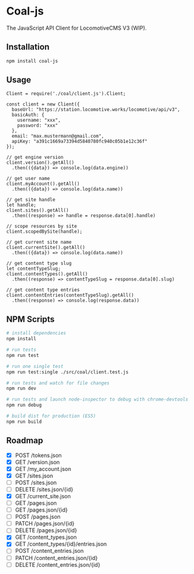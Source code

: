 # Coal-js

The JavaScript API Client for LocomotiveCMS V3 (WIP).

## Installation

```bash
npm install coal-js
```

## Usage

```
Client = require('./coal/client.js').Client;

const client = new Client({
  baseUrl: "https://station.locomotive.works/locomotive/api/v3",
  basicAuth: {
    username: "xxx",
    password: "xxx"
  },
  email: "max.mustermann@gmail.com",
  apiKey: "a391c1669a73394d5840780fc940c05b1e12c36f"
});

// get engine version
client.version().getAll()
  .then(({data}) => console.log(data.engine))

// get user name
client.myAccount().getAll()
  .then(({data}) => console.log(data.name))

// get site handle
let handle;
client.sites().getAll()
  .then((response) => handle = response.data[0].handle)

// scope resources by site
client.scopedBySite(handle);

// get current site name
client.currentSite().getAll()
  .then(({data}) => console.log(data.name))

// get content type slug
let contentTypeSlug;
client.contentTypes().getAll()
  .then((response) => contentTypeSlug = response.data[0].slug)

// get content type entries
client.contentEntries(contentTypeSlug).getAll()
  .then((response) => console.log(response.data))

```

## NPM Scripts

``` bash
# install dependencies
npm install

# run tests
npm run test

# run one single test
npm run test:single ./src/coal/client.test.js

# run tests and watch for file changes
npm run dev

# run tests and launch node-inspector to debug with chrome-devtools
npm run debug

# build dist for production (ES5)
npm run build
```

## Roadmap

* [x] POST /tokens.json
* [x] GET /version.json
* [x] GET /my_account.json
* [x] GET /sites.json
* [ ] POST /sites.json
* [ ] DELETE /sites.json/{id}
* [x] GET /current_site.json
* [ ] GET /pages.json
* [ ] GET /pages.json/{id}
* [ ] POST /pages.json
* [ ] PATCH /pages.json/{id}
* [ ] DELETE /pages.json/{id}
* [x] GET /content_types.json
* [x] GET /content_types/{id}/entries.json
* [ ] POST /content_entries.json
* [ ] PATCH /content_entries.json/{id}
* [ ] DELETE /content_entries.json/{id}
